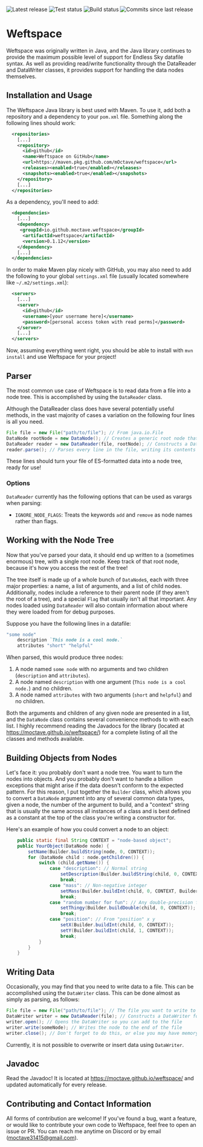 ![Latest release](https://img.shields.io/github/v/release/mOctave/weftspace)
![Test status](https://img.shields.io/github/actions/workflow/status/mOctave/weftspace/ci-java.yml?label=tests)
![Build status](https://img.shields.io/github/actions/workflow/status/mOctave/weftspace/cd-java.yml)
![Commits since last release](https://img.shields.io/github/commits-since/mOctave/weftspace/latest)

# Weftspace
Weftspace was originally written in Java, and the Java library continues to provide the maximum possible level of support for Endless Sky datafile syntax. As well as providing read/write functionality through the DataReader and DataWriter classes, it provides support for handling the data nodes themselves.

## Installation and Usage
The Weftspace Java library is best used with Maven. To use it, add both a repository and a dependency to your `pom.xml` file. Something along the following lines should work:

```xml
  <repositories>
	[...]
    <repository>
      <id>github</id>
      <name>Weftspace on GitHub</name>
      <url>https://maven.pkg.github.com/mOctave/weftspace</url>
      <releases><enabled>true</enabled></releases>
      <snapshots><enabled>true</enabled></snapshots>
    </repository>
	[...]
  </repositories>
```

As a dependency, you'll need to add:
```xml
  <dependencies>
	[...]
    <dependency>
     <groupId>io.github.moctave.weftspace</groupId>
      <artifactId>weftspace</artifactId>
      <version>0.1.12</version>
    </dependency>
	[...]
  </dependencies>
```

In order to make Maven play nicely with GitHub, you may also need to add the following to your global `settings.xml` file (usually located somewhere like `~/.m2/settings.xml`):

```xml
  <servers>
	[...]
    <server>
      <id>github</id>
      <username>[your username here]</username>
      <password>[personal access token with read perms]</password>
    </server>
	[...]
  </servers>
```

Now, assuming everything went right, you should be able to install with `mvn install` and use Weftspace for your project!

## Parser

The most common use case of Weftspace is to read data from a file into a node tree. This is accomplished by using the `DataReader` class.

Although the DataReader class does have several potentially useful methods, in the vast majority of cases a variation on the following four lines is all you need.

```java
File file = new File("path/to/file"); // From java.io.File
DataNode rootNode = new DataNode(); // Creates a generic root node that you'll access your parsed nodes from later
DataReader reader = new DataReader(file, rootNode); // Constructs a DataReader
reader.parse(); // Parses every line in the file, writing its contents as children of rootNode, and automatically handling exceptions
```

These lines should turn your file of ES-formatted data into a node tree, ready for use!

### Options

`DataReader` currently has the following options that can be used as varargs when parsing:
- `IGNORE_NODE_FLAGS`: Treats the keywords `add` and `remove` as node names rather than flags.

## Working with the Node Tree

Now that you've parsed your data, it should end up written to a (sometimes enormous) tree, with a single root node. Keep track of that root node, because it's how you access the rest of the tree!

The tree itself is made up of a whole bunch of `DataNode`s, each with three major properties: a name, a list of arguments, and a list of child nodes. Additionally, nodes include a reference to their parent node (if they aren't the root of a tree), and a special `Flag` that usually isn't all that important. Any nodes loaded using `DataReader` will also contain information about where they were loaded from for debug purposes.

Suppose you have the following lines in a datafile:

```ruby
"some node"
	description `This node is a cool node.`
	attributes "short" "helpful"
```

When parsed, this would produce three nodes:
1. A node named `some node` with no arguments and two children (`description` and `attributes`).
2. A node named `description` with one argument (`This node is a cool node.`) and no children.
3. A node named `attributes` with two arguments (`short` and `helpful`) and no children.

Both the arguments and children of any given node are presented in a list, and the `DataNode` class contains several convenience methods to with each list. I highly recommend reading the Javadocs for the library (located at https://moctave.github.io/weftspace/) for a complete listing of all the classes and methods available.

## Building Objects from Nodes

Let's face it: you probably don't want a node tree. You want to turn the nodes into objects. And you probably don't want to handle a billion exceptions that might arise if the data doesn't conform to the expected pattern. For this reason, I put together the `Builder` class, which allows you to convert a `DataNode` argument into any of several common data types, given a node, the number of the argument to build, and a "context" string that is usually the same across all instances of a class and is best defined as a constant at the top of the class you're writing a constructor for.

Here's an example of how you could convert a node to an object:

```java
	public static final String CONTEXT = "node-based object";
	public YourObject(DataNode node) {
		setName(Builder.buildString(node, 0, CONTEXT));
		for (DataNode child : node.getChildren()) {
			switch (child.getName()) {
				case "description": // Normal string
					setDescription(Builder.buildString(child, 0, CONTEXT));
					break;
				case "mass": // Non-negative integer
					setMass(Builder.buildInt(child, 0, CONTEXT, Builder.IntType.NATURAL));
					break;
				case "random number for fun": // Any double-precision float
					setThingy(Builder.buildDouble(child, 0, CONTEXT));
					break;
				case "position": // From "position" x y
					setX(Builder.buildInt(child, 0, CONTEXT));
					setY(Builder.buildInt(child, 1, CONTEXT));
					break;
			}
		}
	}
```

## Writing Data

Occasionally, you may find that you need to write data to a file. This can be accomplished using the `DataWriter` class. This can be done almost as simply as parsing, as follows:

```java
File file = new File("path/to/file"); // The file you want to write to
DataWriter writer = new DataReader(file); // Constructs a DataWriter for the file
writer.open(); // Opens the DataWriter so you can add to the file
writer.write(someNode); // Writes the node to the end of the file
writer.close(); // Don't forget to do this, or else you may have memory leaks!
```

Currently, it is not possible to overwrite or insert data using `DataWriter`.

## Javadoc

Read the Javadoc! It is located at https://moctave.github.io/weftspace/ and updated automatically for every release.

## Contributing and Contact Information

All forms of contribution are welcome! If you've found a bug, want a feature, or would like to contribute your own code to Weftspace, feel free to open an issue or PR. You can reach me anytime on Discord or by email (moctave31415@gmail.com).
